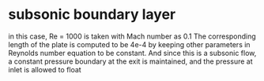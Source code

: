 # subsonic boundary layer
in this case, Re = 1000 is taken with Mach number as 0.1
The corresponding length of the plate is computed to be 4e-4 by keeping other
parameters in Reynolds number equation to be constant.
And since this is a subsonic flow, a constant pressure boundary at the exit
is maintained, and the pressure at inlet is allowed to float
